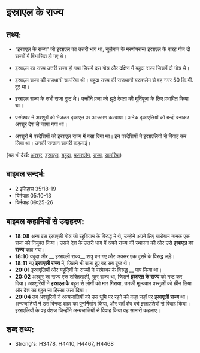 # इस्राएल के राज्य #

## तथ्य: ##

* “इस्राएल के राज्य” जो इस्राएल का उत्तरी भाग था, सुलैमान के मरणोपरान्त इस्राएल के बारह गोत्र दो राज्यों में विभाजित हो गए थे।

* इस्राएल का राज्य उत्तरी राज्य हो गया जिसमें दस गोत्र और दक्षिण में यहूदा राज्य जिसमें दो गोत्र थे।
* इस्राएल राज्य की राजधानी सामरिया थी। यहूदा राज्य की राजधानी यरूशलेम से वह नगर 50 कि.मी. दूर था।
* इस्राएल राज्य के सभी राजा दुष्ट थे। उन्होंने प्रजा को झूठे देवता की मूर्तिपूजा के लिए प्रभावित किया था।
* परमेश्वर ने अश्शूरों को भेजकर इस्राएल पर आक्रमण करवाया। अनेक इस्राएलियों को बन्दी बनाकर अश्शूर देश ले जाया गया था।
* अश्शूरों में परदेशियों को इस्राएल राज्य में बसा दिया था। इन परदेशियों ने इस्राएलियों से विवाह कर लिया था। उनकी सन्तान सामरी कहलाई।

(यह भी देखें: [अश्शूर](../assyria.md), [इस्राएल](../israel.md), [यहूदा](../kingdomofjudah.md), [यरूशलेम](../jerusalem.md), [राज्य](../kingdom.md), [सामरिया](../samaria.md))

## बाइबल सन्दर्भ: ##

* 2 इतिहास 35:18-19
* यिर्मयाह 05:10-13
* यिर्मयाह 09:25-26

## बाइबल कहानियों से उदाहरण: ##

* __18:08__ अन्य दस इस्राएली गोत्र जो रहूबियाम के विरुद्ध में थे, उन्होंने अपने लिए यारोबाम नामक एक राजा को नियुक्त किया। उसने देश के उत्तरी भाग में अपने राज्य की स्थापना की और उसे __इस्राएल का राज्य__ कहा गया।
* __18:10__ यहूदा और __ इस्राएली राज्य__  शत्रु बन गए और अक्सर एक दूसरे के विरुद्ध लड़े।
* __18:11__ नए __इस्राएली राज्य__ में, जितने भी राजा हुए वह सब दुष्ट थे।
* __20:01__ इस्राएलियों और यहूदियों के राज्यों ने परमेश्वर के विरुद्ध __ पाप किया था।
* __20:02__ अश्शूर का राज्य एक शक्तिशाली, क्रूर राज्य था, जिसने __इस्राएल के राज्य__ को नष्ट कर दिया। अश्शूरियों ने __इस्राएल के__ बहुत से लोगों को मार गिराया, उनकी मूल्यवान वस्तुओं को छीन लिया और देश का बहुत सा हिस्सा जला दिया।
* __20:04__ तब अश्शूरियों ने अन्यजातियों को उस भूमि पर रहने को कहा जहाँ पर __इस्राएली राज्य__ था। अन्यजातियों ने उस विनष्ट शहर का पुनर्निर्माण किया, और वहाँ शेष बचे इस्राएलियों से विवाह किया। इस्राएलियों के वह वंशज जिन्होंने अन्यजातियों से विवाह किया वह सामारी कहलाए।

## शब्द तथ्य: ##

* Strong's: H3478, H4410, H4467, H4468
